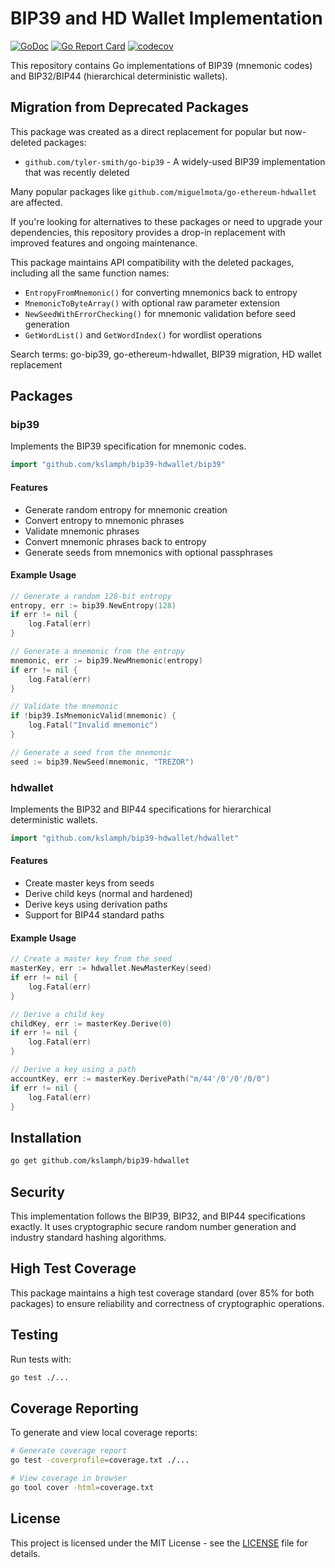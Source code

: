 # BIP39 and HD Wallet Implementation

[![GoDoc](https://godoc.org/github.com/kslamph/bip39-hdwallet?status.svg)](https://godoc.org/github.com/kslamph/bip39-hdwallet)
[![Go Report Card](https://goreportcard.com/badge/github.com/kslamph/bip39-hdwallet)](https://goreportcard.com/report/github.com/kslamph/bip39-hdwallet)
[![codecov](https://codecov.io/gh/kslamph/bip39-hdwallet/branch/main/graph/badge.svg)](https://codecov.io/gh/kslamph/bip39-hdwallet)

This repository contains Go implementations of BIP39 (mnemonic codes) and BIP32/BIP44 (hierarchical deterministic wallets).

## Migration from Deprecated Packages

This package was created as a direct replacement for popular but now-deleted packages:

- `github.com/tyler-smith/go-bip39` - A widely-used BIP39 implementation that was recently deleted

Many popular packages like `github.com/miguelmota/go-ethereum-hdwallet` are affected.

If you're looking for alternatives to these packages or need to upgrade your dependencies, this repository provides a drop-in replacement with improved features and ongoing maintenance.

This package maintains API compatibility with the deleted packages, including all the same function names:
- `EntropyFromMnemonic()` for converting mnemonics back to entropy
- `MnemonicToByteArray()` with optional raw parameter extension
- `NewSeedWithErrorChecking()` for mnemonic validation before seed generation
- `GetWordList()` and `GetWordIndex()` for wordlist operations

Search terms: go-bip39, go-ethereum-hdwallet, BIP39 migration, HD wallet replacement


## Packages

### bip39

Implements the BIP39 specification for mnemonic codes.

```go
import "github.com/kslamph/bip39-hdwallet/bip39"
```

#### Features

- Generate random entropy for mnemonic creation
- Convert entropy to mnemonic phrases
- Validate mnemonic phrases
- Convert mnemonic phrases back to entropy
- Generate seeds from mnemonics with optional passphrases

#### Example Usage

```go
// Generate a random 128-bit entropy
entropy, err := bip39.NewEntropy(128)
if err != nil {
    log.Fatal(err)
}

// Generate a mnemonic from the entropy
mnemonic, err := bip39.NewMnemonic(entropy)
if err != nil {
    log.Fatal(err)
}

// Validate the mnemonic
if !bip39.IsMnemonicValid(mnemonic) {
    log.Fatal("Invalid mnemonic")
}

// Generate a seed from the mnemonic
seed := bip39.NewSeed(mnemonic, "TREZOR")
```

### hdwallet

Implements the BIP32 and BIP44 specifications for hierarchical deterministic wallets.

```go
import "github.com/kslamph/bip39-hdwallet/hdwallet"
```

#### Features

- Create master keys from seeds
- Derive child keys (normal and hardened)
- Derive keys using derivation paths
- Support for BIP44 standard paths

#### Example Usage

```go
// Create a master key from the seed
masterKey, err := hdwallet.NewMasterKey(seed)
if err != nil {
    log.Fatal(err)
}

// Derive a child key
childKey, err := masterKey.Derive(0)
if err != nil {
    log.Fatal(err)
}

// Derive a key using a path
accountKey, err := masterKey.DerivePath("m/44'/0'/0'/0/0")
if err != nil {
    log.Fatal(err)
}
```

## Installation

```bash
go get github.com/kslamph/bip39-hdwallet
```

## Security

This implementation follows the BIP39, BIP32, and BIP44 specifications exactly. It uses cryptographic secure random number generation and industry standard hashing algorithms.

## High Test Coverage

This package maintains a high test coverage standard (over 85% for both packages) to ensure reliability and correctness of cryptographic operations.

## Testing

Run tests with:

```bash
go test ./...
```

## Coverage Reporting

To generate and view local coverage reports:
```bash
# Generate coverage report
go test -coverprofile=coverage.txt ./...

# View coverage in browser
go tool cover -html=coverage.txt
```

## License

This project is licensed under the MIT License - see the [LICENSE](LICENSE) file for details.